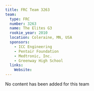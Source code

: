 ```yaml
---
title: FRC Team 3263
team:
  type: FRC
  number: 3263
  name: The Elites G3
  rookie_year: 2010
  location: Coleraine, MN, USA
  sponsors:
    - ICC Engineering
    - Pentair Foundation
    - Medtronic, Inc.
    - Greenway High School
  links:
    Website: 
---
```

No content has been added for this team